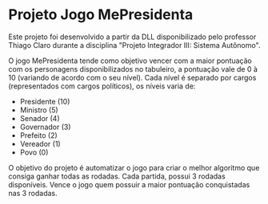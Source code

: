 # Projeto Jogo MePresidenta

Este projeto foi desenvolvido a partir da DLL disponibilizado pelo professor Thiago Claro durante a disciplina "Projeto Integrador III: Sistema Autônomo".

O jogo MePresidenta tende como objetivo vencer com a maior pontuação com os personagens disponibilizados no tabuleiro, a pontuação vale de 0 à 10 (variando de acordo com o seu nível). Cada nível é separado por cargos (representados com cargos políticos), os níveis varia de:

- Presidente (10)
- Ministro (5)
- Senador (4)
- Governador (3)
- Prefeito (2)
- Vereador (1)
- Povo (0)

O objetivo do projeto é automatizar o jogo para criar o melhor algoritmo que consiga ganhar todas as rodadas. Cada partida, possui 3 rodadas disponíveis. Vence o jogo quem possuir a maior pontuação conquistadas nas 3 rodadas.

